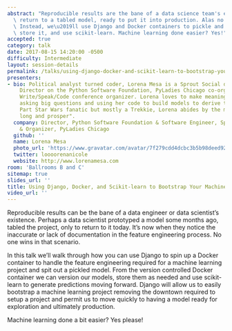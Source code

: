 ```yaml
---
abstract: "Reproducible results are the bane of a data science team's existence. We\
  \ return to a tabled model, ready to put it into production. Alas no documentation!\
  \ Instead, we\u2019ll use Django and Docker containers to pickle and version a model,\
  \ store it, and use scikit-learn. Machine learning done easier? Yes!"
accepted: true
category: talk
date: 2017-08-15 14:20:00 -0500
difficulty: Intermediate
layout: session-details
permalink: /talks/using-django-docker-and-scikit-learn-to-bootstrap-your-machine-learning-project/
presenters:
- bio: Political analyst turned coder, Lorena Mesa is a Sprout Social data engineer,
    Director on the Python Software Foundation, PyLadies Chicago co-organizer, and
    Write/Speak/Code conference organizer. Lorena loves to make meaning out of data,
    asking big questions and using her code to build models to derive that meaning.
    Part Star Wars fanatic but mostly a Trekkie, Lorena abides by the motto to "live
    long and prosper".
  company: Director, Python Software Foundation & Software Engineer, Sprout Social
    & Organizer, PyLadies Chicago
  github: ''
  name: Lorena Mesa
  photo_url: 'https://www.gravatar.com/avatar/7f279cdd4dcbc3b5b98deed921ba86a2?s=400'
  twitter: loooorenanicole
  website: http://www.lorenamesa.com
room: 'Ballrooms B and C'
sitemap: true
slides_url: ''
title: Using Django, Docker, and Scikit-learn to Bootstrap Your Machine Learning Project
video_url: ''
---
```


Reproducible results can be the bane of a data engineer or data scientist’s existence. Perhaps a data scientist prototyped a model some months ago, tabled the project, only to return to it today. It’s now when they notice the inaccurate or lack of documentation in the feature engineering process. No one wins in that scenario.

In this talk we’ll walk through how you can use Django to spin up a Docker container to handle the feature engineering required for a machine learning project and spit out a pickled model. From the version controlled Docker container we can version our models, store them as needed and use scikit-learn to generate predictions moving forward. Django will allow us to easily bootstrap a machine learning project removing the downtown required to setup a project and permit us to move quickly to having a model ready for exploration and ultimately production.

Machine learning done a bit easier? Yes please!
